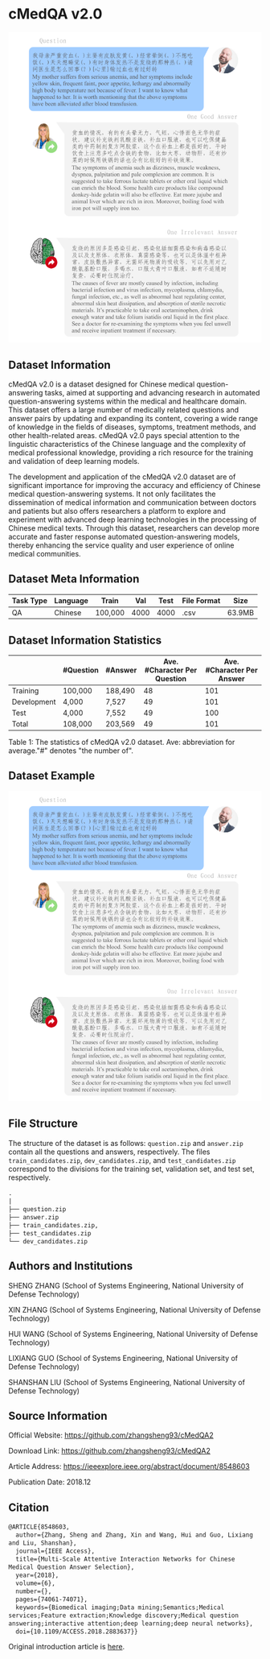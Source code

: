 # cMedQA v2.0

<div align="center">
    <a href="https://github.com/openmedlab/"><img width="700px" height="auto" src="appendix/cMedQA_0.png"></a>
</div>
<p style="text-align:center;font-size:10px;"><em></em></p>

## Dataset Information

cMedQA v2.0 is a dataset designed for Chinese medical question-answering tasks, aimed at supporting and advancing research in automated question-answering systems within the medical and healthcare domain. This dataset offers a large number of medically related questions and answer pairs by updating and expanding its content, covering a wide range of knowledge in the fields of diseases, symptoms, treatment methods, and other health-related areas. cMedQA v2.0 pays special attention to the linguistic characteristics of the Chinese language and the complexity of medical professional knowledge, providing a rich resource for the training and validation of deep learning models.

The development and application of the cMedQA v2.0 dataset are of significant importance for improving the accuracy and efficiency of Chinese medical question-answering systems. It not only facilitates the dissemination of medical information and communication between doctors and patients but also offers researchers a platform to explore and experiment with advanced deep learning technologies in the processing of Chinese medical texts. Through this dataset, researchers can develop more accurate and faster response automated question-answering models, thereby enhancing the service quality and user experience of online medical communities.


## Dataset Meta Information

| Task Type | Language | Train | Val   | Test | File Format | Size |
|-----------|----------|-------|-------|------|--------|------|
| QA        | Chinese  | 100,000   | 4000  | 4000 | .csv   | 63.9MB |



## Dataset Information Statistics

|               | #Question | #Answer | Ave. #Character Per Question | Ave. #Character Per Answer |
|---------------|-----------|---------|------------------------------|----------------------------|
| Training      | 100,000   | 188,490 | 48                           | 101                        |
| Development   | 4,000     | 7,527   | 49                           | 101                        |
| Test          | 4,000     | 7,552   | 49                           | 100                        |
| Total         | 108,000   | 203,569 | 49                           | 101                        |

Table 1: The statistics of cMedQA v2.0 dataset. Ave: abbreviation for average."#" denotes "the number of".


## Dataset Example

<div align="center">
    <a href="https://github.com/openmedlab/"><img width="700px" height="auto" src="appendix/cMedQA_0.png"></a>
</div>
<p style="text-align:center;font-size:10px;"><em></em></p>

## File Structure

The structure of the dataset is as follows: `question.zip` and `answer.zip` contain all the questions and answers, respectively. The files `train_candidates.zip`, `dev_candidates.zip`, and `test_candidates.zip` correspond to the divisions for the training set, validation set, and test set, respectively.

``` 
.
|
├── question.zip
├── answer.zip
├── train_candidates.zip, 
├── test_candidates.zip
└── dev_candidates.zip
```

## Authors and Institutions

SHENG ZHANG  (School of Systems Engineering, National University of Defense Technology)

XIN ZHANG (School of Systems Engineering, National University of Defense Technology)

HUI WANG (School of Systems Engineering, National University of Defense Technology)

LIXIANG GUO (School of Systems Engineering, National University of Defense Technology)

SHANSHAN LIU  (School of Systems Engineering, National University of Defense Technology)


## Source Information

Official Website: https://github.com/zhangsheng93/cMedQA2

Download Link: https://github.com/zhangsheng93/cMedQA2

Article Address: https://ieeexplore.ieee.org/abstract/document/8548603

Publication Date: 2018.12

## Citation

``` 
@ARTICLE{8548603,
  author={Zhang, Sheng and Zhang, Xin and Wang, Hui and Guo, Lixiang and Liu, Shanshan},
  journal={IEEE Access}, 
  title={Multi-Scale Attentive Interaction Networks for Chinese Medical Question Answer Selection}, 
  year={2018},
  volume={6},
  number={},
  pages={74061-74071},
  keywords={Biomedical imaging;Data mining;Semantics;Medical services;Feature extraction;Knowledge discovery;Medical question answering;interactive attention;deep learning;deep neural networks},
  doi={10.1109/ACCESS.2018.2883637}}
```

Original introduction article is [here](https://zhuanlan.zhihu.com/p/684802462).
